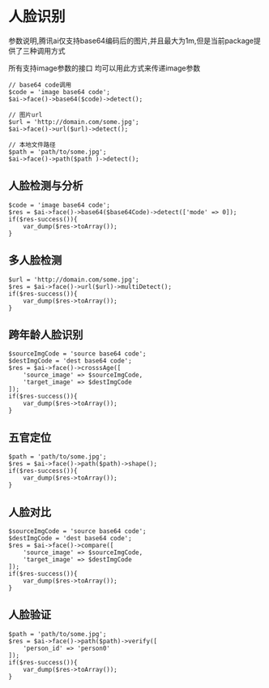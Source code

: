 # 人脸识别

参数说明,腾讯ai仅支持base64编码后的图片,并且最大为1m,但是当前package提供了三种调用方式

所有支持image参数的接口 均可以用此方式来传递image参数

~~~
// base64 code调用
$code = 'image base64 code';
$ai->face()->base64($code)->detect();

// 图片url
$url = 'http://domain.com/some.jpg';
$ai->face()->url($url)->detect();

// 本地文件路径
$path = 'path/to/some.jpg';
$ai->face()->path($path )->detect();
~~~



## 人脸检测与分析

~~~
$code = 'image base64 code';
$res = $ai->face()->base64($base64Code)->detect(['mode' => 0]);
if($res-success()){
    var_dump($res->toArray());
}
~~~



## 多人脸检测

~~~
$url = 'http://domain.com/some.jpg';
$res = $ai->face()->url($url)->multiDetect();
if($res-success()){
    var_dump($res->toArray());
}
~~~



## 跨年龄人脸识别

~~~
$sourceImgCode = 'source base64 code';
$destImgCode = 'dest base64 code';
$res = $ai->face()->crosssAge([
    'source_image' => $sourceImgCode,
    'target_image' => $destImgCode
]);
if($res-success()){
    var_dump($res->toArray());
}
~~~

## 五官定位

~~~
$path = 'path/to/some.jpg';
$res = $ai->face()->path($path)->shape();
if($res-success()){
    var_dump($res->toArray());
}

~~~

## 人脸对比

~~~
$sourceImgCode = 'source base64 code';
$destImgCode = 'dest base64 code';
$res = $ai->face()->compare([
    'source_image' => $sourceImgCode,
    'target_image' => $destImgCode
]);
if($res-success()){
    var_dump($res->toArray());
}
~~~

## 人脸验证

~~~
$path = 'path/to/some.jpg';
$res = $ai->face()->path($path)->verify([
    'person_id' => 'person0'
]);
if($res-success()){
    var_dump($res->toArray());
}

~~~

